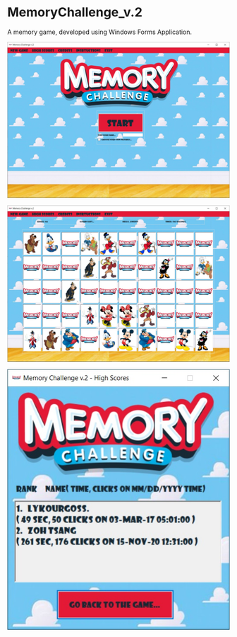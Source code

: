# MemoryChallenge_v.2
A memory game, developed using Windows Forms Application.

![](/ReadMe/Memory_Challenge_v.2_NewGame.jpg)

![](/ReadMe/Memory_Challenge_v.2_Playing.jpg)

![](/ReadMe/Memory_Challenge_v.2_HighScores.jpg)
